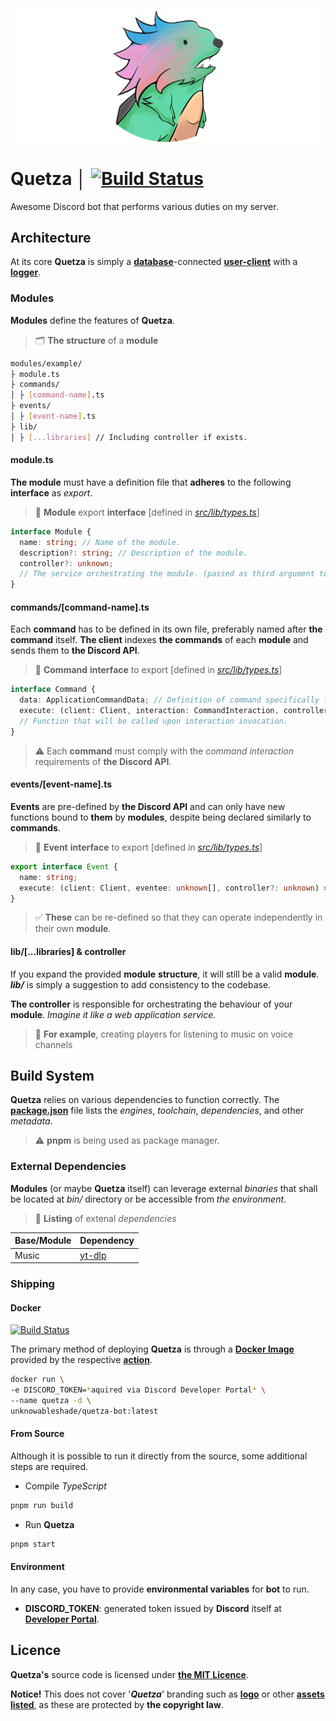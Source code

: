 ![quetza-logo](./assets/quetza-logo-readme.png)

# Quetza │ [![Build Status](https://github.com/unknowableshade/quetza/actions/workflows/ci.yml/badge.svg?branch=master&event=push)](https://github.com/unknowableshade/quetza/actions/workflows/ci.yml)

Awesome Discord bot that performs various duties on my server.

## Architecture

At its core **Quetza** is simply a **[database](./prisma/schema.prisma)**-connected **[user-client](./src/lib/client.ts)** with a **[logger](./src/lib/logger.ts)**.

### Modules

**Modules** define the features of **Quetza**.

> 🗂 **The structure** of a **module**

```sh
modules/example/
├ module.ts
├ commands/
│ ├ [command-name].ts
├ events/
│ ├ [event-name].ts
├ lib/
│ ├ [...libraries] // Including controller if exists.
```

#### **module.ts**

**The module** must have a definition file that **adheres** to the following **interface** as _export_.

> 📐 **Module** export **interface** [defined in _[src/lib/types.ts](./src/lib/types.ts)_]

```ts
interface Module {
  name: string; // Name of the module.
  description?: string; // Description of the module.
  controller?: unknown;
  // The service orchestrating the module. (passed as third argument to command or event executor)
}
```

#### commands/[command-name].ts

Each **command** has to be defined in its own file, preferably named after **the command** itself.
**The client** indexes **the commands** of each **module** and sends them to **the Discord API**.

> 📐 **Command** **interface** to export [defined in _[src/lib/types.ts](./src/lib/types.ts)_]

```ts
interface Command {
  data: ApplicationCommandData; // Definition of command specifically for the Discord API.
  execute: (client: Client, interaction: CommandInteraction, controller?: unknown) => Promise<void>;
  // Function that will be called upon interaction invocation.
}
```

> ⚠️ Each **command** must comply with the _command interaction_ requirements of **the Discord API**.

#### events/[event-name].ts

**Events** are pre-defined by **the Discord API** and can only have new functions
bound to **them** by **modules**, despite being declared similarly to **commands**.

> 📐 **Event** **interface** to export [defined in _[src/lib/types.ts](./src/lib/types.ts)_]

```ts
export interface Event {
  name: string;
  execute: (client: Client, eventee: unknown[], controller?: unknown) => Promise<void>;
}
```

> ✅ **These** can be re-defined so that they can operate independently in their own **module**.

#### lib/[...libraries] & controller

If you expand the provided **module** **structure**, it will still be a valid **module**.
**_lib/_** is simply a suggestion to add consistency to the codebase.

**The controller** is responsible for orchestrating the behaviour of your **module**.
_Imagine it like a web application service._

> 📘 **For example**, creating players for listening to music on voice channels

## Build System

**Quetza** relies on various dependencies to function correctly. The **[package.json](./package.json)** file lists the _engines_, _toolchain_, _dependencies_, and other _metadata_.

> ⚠️ **pnpm** is being used as package manager.

### External Dependencies

**Modules** (or maybe **Quetza** itself) can leverage external _binaries_
that shall be located at _bin/_ directory or be accessible from _the environment_.

> 🔗 **Listing** of extenal _dependencies_

| **Base/Module** | **Dependency**                             |
| --------------- | ------------------------------------------ |
| Music           | [yt-dlp](https://github.com/yt-dlp/yt-dlp) |

### Shipping

#### Docker

[![Build Status](https://github.com/unknowableshade/quetza/actions/workflows/ci.yml/badge.svg?branch=master&event=push)](https://github.com/unknowableshade/quetza/actions/workflows/ci.yml)

The primary method of deploying **Quetza** is through
a **[Docker Image](https://hub.docker.com/repository/docker/unknowableshade/quetza)**
provided by the respective
**[action](./.github/workflows/ci.yml)**.

```bash
docker run \
-e DISCORD_TOKEN=*aquired via Discord Developer Portal* \
--name quetza -d \
unknowableshade/quetza-bot:latest
```

#### From Source

Although it is possible to run it directly from the source, some additional steps are required.

- Compile _TypeScript_

```bash
pnpm run build
```

- Run **Quetza**

```bash
pnpm start
```

#### Environment

In any case, you have to provide **environmental variables** for **bot** to run.

- **DISCORD_TOKEN**: generated token issued by **Discord** itself at
  **[Developer Portal](https://discord.com/developers/applications)**.

## Licence

**Quetza's** source code is licensed under **[the MIT Licence](,/LICENSE)**.

**Notice!** This does not cover '**_Quetza_**' branding such as **[logo](./assets/quetza-logo.png)** or other **[assets listed](./assets/)**, as these are protected by **the copyright law**.
